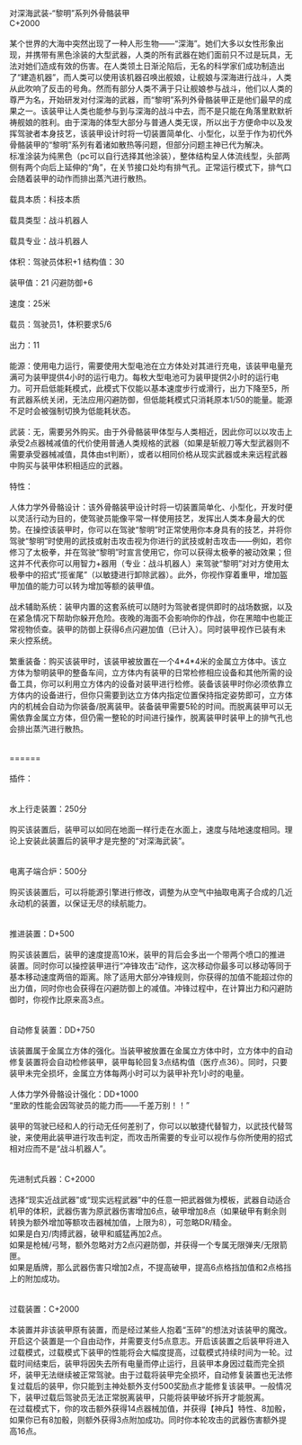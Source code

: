 <title>对深海武装-“黎明”系列外骨骼装甲<br></title>
<meta name="GENERATOR" content="WinCHM">
<meta http-equiv="Content-Type" content="text/html; charset=gb2312">
<br>对深海武装-“黎明”系列外骨骼装甲 
<br>C+2000 
<br>
<br>某个世界的大海中突然出现了一种人形生物——“深海”。她们大多以女性形象出现，并携带有黑色涂装的大型武器，人类的所有武器在她们面前只不过是玩具，无法对她们造成有效的伤害。在人类领土日渐沦陷后，无名的科学家们成功制造出了“建造机器”，而人类可以使用该机器召唤出舰娘，让舰娘与深海进行战斗，人类从此吹响了反击的号角。然而有部分人类不满于只让舰娘参与战斗，他们以人类的尊严为名，开始研发对付深海的武器，而“黎明”系列外骨骼装甲正是他们最早的成果之一。该装甲让人类也能参与到与深海的战斗中去，而不是只能在角落里默默祈祷舰娘的胜利。由于深海的体型大部分与普通人类无误，所以出于方便命中以及发挥驾驶者本身技艺，该装甲设计时将一切装置简单化、小型化，以至于作为初代外骨骼装甲的“黎明”系列有着诸如散热等问题，但部分问题主神已代为解决。 
<br>标准涂装为纯黑色（pc可以自行选择其他涂装），整体结构呈人体流线型，头部两侧有两个向后上延伸的“角”，在关节接口处均有排气孔。正常运行模式下，排气口会随着装甲的动作而排出蒸汽进行散热。 
<br>
<br>载具本质：科技本质 
<br>
<br>载具类型：战斗机器人 
<br>
<br>载具专业：战斗机器人 
<br>
<br>体积：驾驶员体积+1 结构值：30 
<br>
<br>装甲值：21 闪避防御+6 
<br>
<br>速度：25米 
<br>
<br>载员：驾驶员1，体积要求5/6
<br>
<br>出力：11 
<br>
<br>能源：使用电力运行，需要使用大型电池在立方体处对其进行充电，该装甲电量充满可为装甲提供4小时的运行电力。每枚大型电池可为装甲提供2小时的运行电力。可开启低能耗模式，此模式下仅能以基本速度步行或滑行，出力下降至5，所有武器系统关闭，无法应用闪避防御，但低能耗模式只消耗原本1/50的能量。能源不足时会被强制切换为低能耗状态。 
<br>
<br>武装：无，需要另外购买。由于外骨骼装甲体型与人类相近，因此你可以以攻击上承受2点器械减值的代价使用普通人类规格的武器（如果是斩舰刀等大型武器则不需要承受器械减值，具体由st判断），或者以相同价格从现实武器或未来远程武器中购买与装甲体积相适应的武器。 
<br>
<br>特性： 
<br>
<br>人体力学外骨骼设计：该外骨骼装甲设计时将一切装置简单化、小型化，开发时便以灵活行动为目的，使驾驶员能像平常一样使用技艺，发挥出人类本身最大的优势。在操控该装甲时，你可以在驾驶“黎明”时正常使用你本身具有的技艺，并将你驾驶“黎明”时使用的武技或射击攻击视为你进行的武技或射击攻击——例如，若你修习了太极拳，并在驾驶“黎明”时宣言使用它，你可以获得太极拳的被动效果；但这并不代表你可以用智力+器用（专业：战斗机器人）来驾驶“黎明”对对方使用太极拳中的招式“揽雀尾”（以敏捷进行卸除武器）。此外，你视作穿着重甲，增加盔甲加值的能力可以转为增加等额的装甲值。 
<br>
<br>战术辅助系统：装甲内置的这套系统可以随时为驾驶者提供即时的战场数据，以及在紧急情况下帮助你躲开危险。夜晚的海面不会影响你的作战，你在黑暗中也能正常视物侦查。装甲的防御上获得6点闪避加值（已计入）。同时装甲视作已装有未来火控系统。
<br>
<br>繁重装备：购买该装甲时，该装甲被放置在一个4*4*4米的金属立方体中。该立方体为黎明装甲的整备车间，立方体内有装甲的日常检修相应设备和其他所需的设备工具，你可以利用立方体内的设备对装甲进行检修。装备该装甲时你必须依靠立方体内的设备进行，但你只需要到达立方体内指定位置保持指定姿势即可，立方体内的机械会自动为你装备/脱离装甲。装备装甲需要5轮的时间。而脱离装甲可以无需依靠金属立方体，但仍需一整轮的时间进行操作，脱离装甲时装甲上的排气孔也会排出蒸汽进行散热。 
<br>
<br>
<br>====== 
<br>
<br>插件： 
<br>
<br>
<br>水上行走装置：250分 
<br>
<br>购买该装置后，装甲可以如同在地面一样行走在水面上，速度与陆地速度相同。理论上安装此装置后的装甲才是完整的“对深海武装”。 
<br>
<br>
<br>电离子端合炉：500分 
<br>
<br>购买该装置后，可以将能源引擎进行修改，调整为从空气中抽取电离子合成的几近永动机的装置，以保证无尽的续航能力。 
<br>
<br>
<br>推进装置：D+500 
<br>
<br>购买该装置后，装甲的速度提高10米，装甲的背后会多出一个带两个喷口的推进装置。同时你可以操控装甲进行“冲锋攻击”动作，这次移动你最多可以移动等同于基本移动速度两倍的距离。除了适用大部分冲锋规则，你获得的加值不能超过你的出力值，同时你也会获得在闪避防御上的减值。冲锋过程中，在计算出力和闪避防御时，你视作比原来高3点。 
<br>
<br>
<br>自动修复装置：DD+750 
<br>
<br>该装置属于金属立方体的强化。当装甲被放置在金属立方体中时，立方体中的自动修复装置将会自动检修装甲，装甲每轮回复3点结构值（医疗点36）。同时，只要装甲未完全损坏，金属立方体每两小时可以为装甲补充1小时的电量。
<br>
<br>人体力学外骨骼设计强化：DD+1000 
<br>“里欧的性能会因驾驶员的能力而——千差万别！！” 
<br>
<br>装甲的驾驶已经和人的行动无任何差别了，你可以以敏捷代替智力，以武技代替驾驶，来使用此装甲进行攻击判定，而攻击所需要的专业可以视作与你所使用的招式相对应而不是“战斗机器人”。 
<br>
<br>
<br>先进制式兵器：C+2000 
<br>
<br>选择“现实近战武器”或“现实远程武器”中的任意一把武器做为模板，武器自动适合机甲的体积，武器伤害为原武器伤害增加6点，破甲增加8点（如果破甲有剩余则转换为额外增加等额攻击器械加值，上限为8），可忽略DR/精金。 
<br>如果是白刃/肉搏武器，破甲和威猛再加2点。 
<br>如果是枪械/弓弩，额外忽略对方2点闪避防御，并获得一个专属无限弹夹/无限箭匣。 
<br>如果是盾牌，那么武器伤害只增加2点，不提高破甲，提高6点格挡加值和2点格挡上的附加成功。 
<br>
<br>
<br>过载装置：C+2000 
<br>
<br>本装置并非该装甲原有装置，而是经过某些人抱着“玉碎”的想法对该装甲的魔改。开启这个装置是一个自由动作，并需要支付5点意志。开启该装置之后装甲将进入过载模式，过载模式下装甲的性能将会大幅度提高，过载模式持续时间为一轮。过载时间结束后，装甲将因失去所有电量而停止运行，且装甲本身因过载而完全损坏，装甲无法继续被正常驾驶。由于过载将装甲完全损坏，自动修复装置也无法修复过载后的装甲，你只能到主神处额外支付500奖励点才能修复该装甲。一般情况下，装甲过载后驾驶员无法正常脱离装甲，只能将装甲破坏拆开才能脱离。 
<br>在过载模式下，你的攻击额外获得14点器械加值，并获得【神兵】特性、8加骰，如果你已有8加骰，则额外获得3点附加成功。同时你本轮攻击的武器伤害额外提高16点。